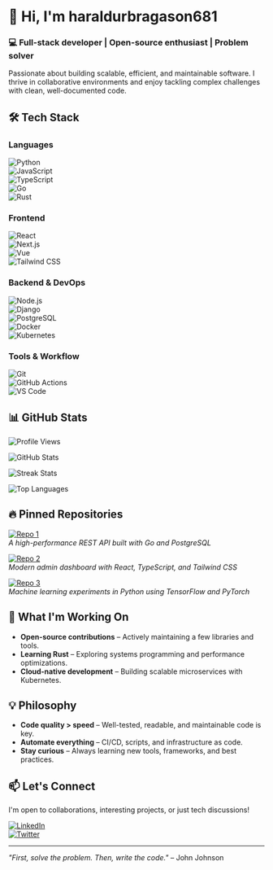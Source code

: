 # 👋 Hi, I'm haraldurbragason681  

### 💻 Full-stack developer | Open-source enthusiast | Problem solver  

Passionate about building scalable, efficient, and maintainable software. I thrive in collaborative environments and enjoy tackling complex challenges with clean, well-documented code.  

## 🛠 Tech Stack  

### Languages  
![Python](https://img.shields.io/badge/-Python-3776AB?style=flat&logo=python&logoColor=white)  
![JavaScript](https://img.shields.io/badge/-JavaScript-F7DF1E?style=flat&logo=javascript&logoColor=black)  
![TypeScript](https://img.shields.io/badge/-TypeScript-3178C6?style=flat&logo=typescript&logoColor=white)  
![Go](https://img.shields.io/badge/-Go-00ADD8?style=flat&logo=go&logoColor=white)  
![Rust](https://img.shields.io/badge/-Rust-000000?style=flat&logo=rust&logoColor=white)  

### Frontend  
![React](https://img.shields.io/badge/-React-61DAFB?style=flat&logo=react&logoColor=black)  
![Next.js](https://img.shields.io/badge/-Next.js-000000?style=flat&logo=next.js&logoColor=white)  
![Vue](https://img.shields.io/badge/-Vue-4FC08D?style=flat&logo=vue.js&logoColor=white)  
![Tailwind CSS](https://img.shields.io/badge/-Tailwind_CSS-06B6D4?style=flat&logo=tailwind-css&logoColor=white)  

### Backend & DevOps  
![Node.js](https://img.shields.io/badge/-Node.js-339933?style=flat&logo=node.js&logoColor=white)  
![Django](https://img.shields.io/badge/-Django-092E20?style=flat&logo=django&logoColor=white)  
![PostgreSQL](https://img.shields.io/badge/-PostgreSQL-4169E1?style=flat&logo=postgresql&logoColor=white)  
![Docker](https://img.shields.io/badge/-Docker-2496ED?style=flat&logo=docker&logoColor=white)  
![Kubernetes](https://img.shields.io/badge/-Kubernetes-326CE5?style=flat&logo=kubernetes&logoColor=white)  

### Tools & Workflow  
![Git](https://img.shields.io/badge/-Git-F05032?style=flat&logo=git&logoColor=white)  
![GitHub Actions](https://img.shields.io/badge/-GitHub_Actions-2088FF?style=flat&logo=github-actions&logoColor=white)  
![VS Code](https://img.shields.io/badge/-VS_Code-007ACC?style=flat&logo=visual-studio-code&logoColor=white)  

## 📊 GitHub Stats  

![Profile Views](https://komarev.com/ghpvc/?username=haraldurbragason681&color=blue)  

![GitHub Stats](https://github-readme-stats.vercel.app/api?username=haraldurbragason681&show_icons=true&theme=radical)  

![Streak Stats](https://github-readme-streak-stats.herokuapp.com/?user=haraldurbragason681&theme=radical)  

![Top Languages](https://github-readme-stats.vercel.app/api/top-langs/?username=haraldurbragason681&layout=compact&theme=radical)  

## 🔥 Pinned Repositories  

[![Repo 1](https://github-readme-stats.vercel.app/api/pin/?username=haraldurbragason681&repo=project-alpha&theme=radical)](https://github.com/haraldurbragason681/project-alpha)  
*A high-performance REST API built with Go and PostgreSQL*  

[![Repo 2](https://github-readme-stats.vercel.app/api/pin/?username=haraldurbragason681&repo=react-dashboard&theme=radical)](https://github.com/haraldurbragason681/react-dashboard)  
*Modern admin dashboard with React, TypeScript, and Tailwind CSS*  

[![Repo 3](https://github-readme-stats.vercel.app/api/pin/?username=haraldurbragason681&repo=ml-experiments&theme=radical)](https://github.com/haraldurbragason681/ml-experiments)  
*Machine learning experiments in Python using TensorFlow and PyTorch*  

## 🚀 What I'm Working On  

- **Open-source contributions** – Actively maintaining a few libraries and tools.  
- **Learning Rust** – Exploring systems programming and performance optimizations.  
- **Cloud-native development** – Building scalable microservices with Kubernetes.  

## 💡 Philosophy  

- **Code quality > speed** – Well-tested, readable, and maintainable code is key.  
- **Automate everything** – CI/CD, scripts, and infrastructure as code.  
- **Stay curious** – Always learning new tools, frameworks, and best practices.  

## 📫 Let's Connect  

I'm open to collaborations, interesting projects, or just tech discussions!  

[![LinkedIn](https://img.shields.io/badge/-LinkedIn-0A66C2?style=flat&logo=linkedin&logoColor=white)](https://linkedin.com/in/haraldurbragason681)  
[![Twitter](https://img.shields.io/badge/-Twitter-1DA1F2?style=flat&logo=twitter&logoColor=white)](https://twitter.com/haraldurbragason681)  

---  

*"First, solve the problem. Then, write the code."* – John Johnson
